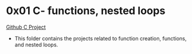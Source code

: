 # 0x01 C- functions, nested loops

[Github C Project](https://github.com/Jilroge7/holbertonschool-low_level_programming.git)

* This folder contains the projects related to function creation, functions, and nested loops.